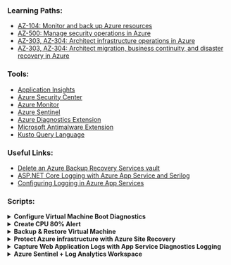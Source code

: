 ### Learning Paths:
- [AZ-104: Monitor and back up Azure resources](https://docs.microsoft.com/en-us/learn/paths/az-104-monitor-backup-resources/)
- [AZ-500: Manage security operations in Azure](https://docs.microsoft.com/en-us/learn/paths/manage-security-operations/)
- [AZ-303, AZ-304: Architect infrastructure operations in Azure](https://docs.microsoft.com/en-us/learn/paths/architect-infrastructure-operations/)
- [AZ-303, AZ-304: Architect migration, business continuity, and disaster recovery in Azure](https://docs.microsoft.com/en-us/learn/paths/architect-migration-bcdr/)

### Tools:
- [Application Insights](https://docs.microsoft.com/en-us/azure/azure-monitor/app/app-insights-overview)
- [Azure Security Center](https://azure.microsoft.com/en-us/services/security-center/)
- [Azure Monitor](https://docs.microsoft.com/en-us/azure/azure-monitor/overview)
- [Azure Sentinel](https://docs.microsoft.com/en-us/azure/sentinel/overview)
- [Azure Diagnostics Extension](https://docs.microsoft.com/en-us/azure/azure-monitor/platform/diagnostics-extension-overview)
- [Microsoft Antimalware Extension](https://docs.microsoft.com/en-us/azure/security/fundamentals/antimalware)
- [Kusto Query Language](https://docs.microsoft.com/en-us/azure/data-explorer/kusto/concepts/)

### Useful Links:
- [Delete an Azure Backup Recovery Services vault](https://docs.microsoft.com/en-us/azure/backup/backup-azure-delete-vault)
- [ASP.NET Core Logging with Azure App Service and Serilog](https://devblogs.microsoft.com/aspnet/asp-net-core-logging/)
- [Configuring Logging in Azure App Services](https://ardalis.com/configuring-logging-in-azure-app-services/)

### Scripts:
<details>
  <summary><b>Configure Virtual Machine Boot Diagnostics</b></summary>
  
  ```
STORAGE=metricsstorage$RANDOM

az storage account create \
    --name $STORAGE \
    --sku Standard_LRS \
    --location eastus2 \
    --resource-group learn-2d3f4c3e-f5bf-4adb-a7be-a6572787dd70
	
az vm create \
    --name monitored-linux-vm \
    --image UbuntuLTS \
    --size Standard_B1s \
    --location eastus2 \
    --admin-username azureuser \
	--admin-password abcABC123'!@#' \
    --boot-diagnostics-storage $STORAGE \
    --resource-group learn-2d3f4c3e-f5bf-4adb-a7be-a6572787dd70 \
    --generate-ssh-keys
	
  ```
</details>

<details>
  <summary><b>Create CPU 80% Alert</b></summary>
  
  ```
cat <<EOF > cloud-init.txt
#cloud-config
package_upgrade: true
packages:
- stress
runcmd:
- sudo stress --cpu 1
EOF

az vm create \
    --resource-group learn-903737bb-b940-45e0-9ae9-b5943e85ef9c \
    --name vm1 \
    --image UbuntuLTS \
    --custom-data cloud-init.txt \
    --generate-ssh-keys

VMID=$(az vm show \
        --resource-group learn-903737bb-b940-45e0-9ae9-b5943e85ef9c \
        --name vm1 \
        --query id \
        --output tsv)
		
az monitor metrics alert create \
    -n "Cpu80PercentAlert" \
    --resource-group learn-903737bb-b940-45e0-9ae9-b5943e85ef9c \
    --scopes $VMID \
    --condition "max percentage CPU > 80" \
    --description "Virtual machine is running at or greater than 80% CPU utilization" \
    --evaluation-frequency 1m \
    --window-size 1m \
    --severity 3
  ```
</details>

<details>
  <summary><b>Backup & Restore Virtual Machine</b></summary>
  
  ```
RGROUP=$(az group create --name vmbackups --location westus2 --output tsv --query name)

az network vnet create \
    --resource-group $RGROUP \
    --name NorthwindInternal \
    --address-prefix 10.0.0.0/16 \
    --subnet-name NorthwindInternal1 \
    --subnet-prefix 10.0.0.0/24
	
az vm create \
    --resource-group $RGROUP \
    --name NW-APP01 \
    --size Standard_DS1_v2 \
    --vnet-name NorthwindInternal \
    --subnet NorthwindInternal1 \
    --image Win2016Datacenter \
    --admin-username admin123 \
    --no-wait \
    --admin-password abcABC123'!@#'
	
az vm create \
    --resource-group $RGROUP \
    --name NW-RHEL01 \
    --size Standard_DS1_v2 \
    --image RedHat:RHEL:7-RAW:latest \
    --authentication-type ssh \
    --generate-ssh-keys \
    --vnet-name NorthwindInternal \
    --subnet NorthwindInternal1

az backup vault create \
	--name azure-backup  \
	--resource-group vmbackups \
	--location westus2

az backup protection enable-for-vm \
    --resource-group vmbackups \
    --vault-name azure-backup \
    --vm NW-APP01 \
    --policy-name DefaultPolicy

az backup job list \
    --resource-group vmbackups \
    --vault-name azure-backup \
    --output table
	
az backup protection backup-now \
    --resource-group vmbackups \
    --vault-name azure-backup \
    --container-name NW-APP01 \
    --item-name NW-APP01 \
    --retain-until 18-10-2030 \
    --backup-management-type AzureIaasVM

storageName=restorestaging$RANDOM

az storage account create \
	--resource-group $RGROUP \
	--name $storageName \
	--location westus2

az vm stop --resource-group $RGROUP --name NW-APP01

## use azure portal to restore ##

az group delete --name $RGROUP --yes
```
</details>

<details>
  <summary><b>Protect Azure infrastructure with Azure Site Recovery</b></summary>
  
  ```
curl https://raw.githubusercontent.com/MicrosoftDocs/mslearn-protect-infrastructure-with-azure-site-recovery/master/deploy.json > deploy.json

az group create --name west-coast-rg --location westus2
az group create --name east-coast-rg --location eastus2

az deployment group create \
    --name asrDeployment \
    --template-file deploy.json \
    --parameters storageAccounts_asrcache_name=asrcache$RANDOM \
    --resource-group west-coast-rg

az backup vault create \
  --name asr-vault  \
  --resource-group east-coast-rg \
  --location eastus2

# use portal to continue #

az group delete --name west-coast-rg --yes
az group delete --name east-coast-rg --yes
az group delete --name west-coast-rg-asr --yes
  ```
</details>

<details>
  <summary><b>Capture Web Application Logs with App Service Diagnostics Logging</b></summary>
  
  ```
gitRepo=https://github.com/MicrosoftDocs/mslearn-capture-application-logs-app-service
appName="contosofashions$RANDOM"
appPlan="contosofashionsAppPlan"
appLocation=southeastasia
resourceGroup=learn-081cf34f-1480-4bb7-ae7f-fc0592d95f9a
storageAccount=sa$appName

az appservice plan create --name $appPlan --resource-group $resourceGroup --location $appLocation --sku FREE
az webapp create --name $appName --resource-group $resourceGroup --plan $appPlan --deployment-source-url $gitRepo

az storage account create -n $storageAccount -g $resourceGroup -l $appLocation --sku Standard_LRS

az webapp log config --application-logging true --level verbose --name $appName --resource-group $resourceGroup

az webapp log tail  --resource-group learn-081cf34f-1480-4bb7-ae7f-fc0592d95f9a --name $appName

az webapp log config --application-logging false --name $appName --resource-group $resourceGroup

az webapp log show --name $appName --resource-group $resourceGroup
  ```
</details>

<details>
  <summary><b>Azure Sentinel + Log Analytics Workspace</b></summary>
  
  ```
az group create --name SENTINEL --location southeastasia 
az monitor log-analytics workspace create -g SENTINEL -n LogAnalyticsWorkspace
  ```
</details>
